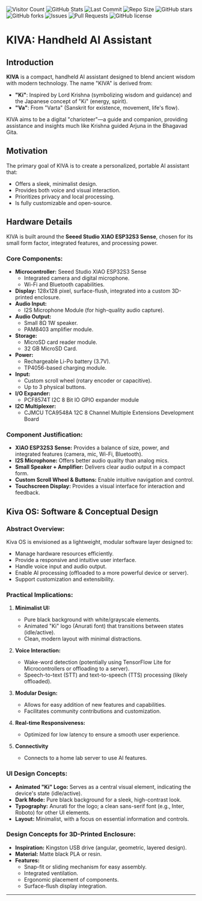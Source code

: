 ![Visitor Count](https://hits.seeyoufarm.com/api/count/incr/badge.svg?url=https://github.com/Meshwa428/KIVA&count_bg=%2379C83D&title_bg=%23555555&icon=github.svg&icon_color=%23E7E7E7&title=Visitors&edge_flat=false)
![GitHub Stats](https://github-readme-stats.vercel.app/api?username=Meshwa428&show_icons=true&theme=dark)
![Last Commit](https://img.shields.io/github/last-commit/Meshwa428/KIVA)
![Repo Size](https://img.shields.io/github/repo-size/Meshwa428/KIVA)
![GitHub stars](https://img.shields.io/github/stars/Meshwa428/KIVA?style=social)
![GitHub forks](https://img.shields.io/github/forks/Meshwa428/KIVA?style=social)
![Issues](https://img.shields.io/github/issues/Meshwa428/KIVA)
![Pull Requests](https://img.shields.io/github/issues-pr/Meshwa428/KIVA)
![GitHub license](https://img.shields.io/github/license/Meshwa428/KIVA)

# KIVA: Handheld AI Assistant

## Introduction

**KIVA** is a compact, handheld AI assistant designed to blend ancient wisdom with modern technology. The name "KIVA" is derived from:

-   **"Ki"**: Inspired by Lord Krishna (symbolizing wisdom and guidance) and the Japanese concept of "Ki" (energy, spirit).
-   **"Va"**: From "Varta" (Sanskrit for existence, movement, life's flow).

KIVA aims to be a digital "charioteer"—a guide and companion, providing assistance and insights much like Krishna guided Arjuna in the Bhagavad Gita.

## Motivation

The primary goal of KIVA is to create a personalized, portable AI assistant that:

-   Offers a sleek, minimalist design.
-   Provides both voice and visual interaction.
-   Prioritizes privacy and local processing.
-   Is fully customizable and open-source.

## Hardware Details

KIVA is built around the **Seeed Studio XIAO ESP32S3 Sense**, chosen for its small form factor, integrated features, and processing power.

### Core Components:

-   **Microcontroller:** Seeed Studio XIAO ESP32S3 Sense
    -   Integrated camera and digital microphone.
    -   Wi-Fi and Bluetooth capabilities.
-   **Display:** 128x128 pixel, surface-flush, integrated into a custom 3D-printed enclosure.
-   **Audio Input:**
    -   I2S Microphone Module (for high-quality audio capture).
-   **Audio Output:**
    -   Small 8Ω 1W speaker.
    -   PAM8403 amplifier module.
-   **Storage:**
    -   MicroSD card reader module.
    -    32 GB MicroSD Card.
-   **Power:**
    -   Rechargeable Li-Po battery (3.7V).
    -   TP4056-based charging module.
-   **Input:**
    -   Custom scroll wheel (rotary encoder or capacitive).
    -   Up to 3 physical buttons.
-  **I/O Expander:**
    - PCF8574T I2C 8 Bit IO GPIO expander module
- **I2C Multiplexer:**
    - CJMCU TCA9548A 12C 8 Channel Multiple Extensions Development Board

### Component Justification:

-   **XIAO ESP32S3 Sense:** Provides a balance of size, power, and integrated features (camera, mic, Wi-Fi, Bluetooth).
-   **I2S Microphone:** Offers better audio quality than analog mics.
-   **Small Speaker + Amplifier:** Delivers clear audio output in a compact form.
-   **Custom Scroll Wheel & Buttons:** Enable intuitive navigation and control.
-   **Touchscreen Display:** Provides a visual interface for interaction and feedback.

## Kiva OS: Software & Conceptual Design

### Abstract Overview:

Kiva OS is envisioned as a lightweight, modular software layer designed to:

-   Manage hardware resources efficiently.
-   Provide a responsive and intuitive user interface.
-   Handle voice input and audio output.
-   Enable AI processing (offloaded to a more powerful device or server).
-   Support customization and extensibility.

### Practical Implications:

1.  **Minimalist UI:**
    -   Pure black background with white/grayscale elements.
    -   Animated "Ki" logo (Anurati font) that transitions between states (idle/active).
    -   Clean, modern layout with minimal distractions.

2.  **Voice Interaction:**
    -   Wake-word detection (potentially using TensorFlow Lite for Microcontrollers or offloading to a server).
    -   Speech-to-text (STT) and text-to-speech (TTS) processing (likely offloaded).

3.  **Modular Design:**
    -   Allows for easy addition of new features and capabilities.
    -   Facilitates community contributions and customization.

4.  **Real-time Responsiveness:**
    -   Optimized for low latency to ensure a smooth user experience.

5. **Connectivity**
    - Connects to a home lab server to use AI features.

### UI Design Concepts:

-   **Animated "Ki" Logo:** Serves as a central visual element, indicating the device's state (idle/active).
-   **Dark Mode:** Pure black background for a sleek, high-contrast look.
-   **Typography:** Anurati for the logo; a clean sans-serif font (e.g., Inter, Roboto) for other UI elements.
-   **Layout:** Minimalist, with a focus on essential information and controls.

### Design Concepts for 3D-Printed Enclosure:
- **Inspiration:** Kingston USB drive (angular, geometric, layered design).
- **Material:** Matte black PLA or resin.
- **Features:**
    -   Snap-fit or sliding mechanism for easy assembly.
    -   Integrated ventilation.
    -   Ergonomic placement of components.
    -   Surface-flush display integration.
---
